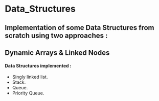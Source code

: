 # Data_Structures
## Implementation of some Data Structures from scratch using two approaches :
## Dynamic Arrays & Linked Nodes
#### Data Structures implemented :
- Singly linked list.
- Stack.
- Queue.
- Priority Queue.

